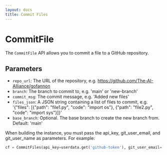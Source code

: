 ```yaml
---      
layout: docs      
title: Commit Files      
---      
```

# CommitFile

The `CommitFile` API allows you to commit a file to a GitHub repository.

## Parameters

* `repo_url`: The URL of the repository, e.g. https://github.com/The-AI-Alliance/gofannon
* `branch`: The branch to commit to, e.g. 'main' or 'new-branch'
* `commit_msg`: The commit message, e.g. 'Added new files'
* `files_json`: A JSON string containing a list of files to commit, e.g. '{\"files\": [{\"path\": \"file1.py\", \"code\": \"import os\"}, {\"path\": \"file2.py\", \"code\": \"import sys\"}]}'
* `base_branch`: Optional. The base branch to create the new branch from. Default: 'main'

When building the instance, you must pass the api_key, git_user_email, and git_user_name as parameters. For example:

```python
cf = CommitFiles(api_key=userdata.get('github-token'), git_user_email='trevor.d.grant@gmail.com', git_user_name='bottrevo')
```
